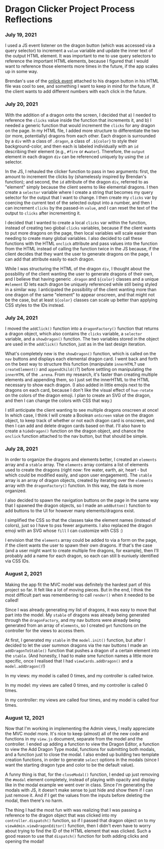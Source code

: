 # Dragon Clicker Project Process Reflections

### July 19, 2021
I used a JS event listener on the dragon button (which was accessed via a query selector) to increment a `value` variable and update the inner text of the output HTML element. It was important to me to use query selectors to reference the important HTML elements, because I figured that I would want to reference those elements more times in the future, if the app scales up in some way.

Brendan's use of the [onlick event](https://www.w3schools.com/jsref/event_onclick.asp) attached to his dragon button in his HTML file was cool to see, and something I want to keep in mind for the future, if the client wants to add different numbers with each click in the future.

### July 20, 2021
With the addition of a dragon onto the screen, I decided that a) I needed to reference the `clicks` value inside the function that increments it, and b) I needed a generic function that would increment the `clicks` for any dragon on the page. In my HTML file, I added more structure to differentiate the two (or more, potentially) dragons from each other. Each dragon is surrounded by a `div` with a class of `.dragon`, a class of `.${color}` to style their background-color, and then each is labeled individually with an `id` describing their element (e.g., `#fire` or `#water`). Therefore, the `output` element in each dragon `div` can be referenced uniquely by using the `id` selector.

In the JS, I rehauled the clicker function to pass in two arguments: first, the amount to increment the clicks by (shamelessly inspired by Brendan's function); and second, the `id` attribute of the dragon `div`, referred to as "element" simply because the client seems to like elemental dragons. I then create a `selector` variable where I create a string that becomes my query selector for the output that I want to change. I then create my `clicks` var by coercing the current text of the selected output into a number, and then I can increment `clicks` by the passed-in `value`, and I can reset the text of the output to `clicks` after incrementing it.

I decided that I wanted to create a local `clicks` var within the function, instead of creating two global `clicks` variables, because if the client wants to put more dragons on the page, then local variables will scale easier than needing to create many global variables. I also decided to call these functions with the HTML `onclick` attribute and pass values into the function from the HTML instead of calling the function twice in the JS because, if the client decides that they want the user to generate dragons on the page, I can add that attribute easily to each dragon.

While I was structuring the HTML of the dragon `div`, I thought about the possbility of the client wanting the user to generate dragons of their own, and I believe that having generic `.dragon` and `${color}` classes and a unique `#element` ID lets each dragon be uniquely referenced while still being styled in a similar way. I anticipated the possibility of the client wanting more than one dragon of the same "element" to appear onscreen, and that might not be the case, but at least `${color}` classes can scale up better than applying CSS styles to the IDs instead.

### July 24, 2021
I moved the `addClick()` function into a `dragonFactory()` function that returns a dragon object, which also contains the `clicks` variable, a `selector` variable, and a `showDragon()` function. The two variables stored in the object are used in the `addClick()` function, just as in the last design iteration.

What's completely new is the `showDragon()` function, which is called on the `nav` buttons and displays each elemental dragon card. I went back and forth on the best way to structure this function (manipulate `innerHTML`? use `createElement()` and `appendChild()`?) before settling on manipulating the `innerHTML` of the `.arena`. From my research, it's faster than creating multiple elements and appending them, so I just set the innerHTML to the HTML necessary to show each dragon. (I also added in little emojis next to the dragons on each card, because I don't like the visual effect of `hue-rotate` on the colors of the dragon emoji. I plan to create an SVG of the dragon, and then I can change the colors with CSS that way.)

I still anticipate the client wanting to see multiple dragons onscreen at once! In which case, I think I will create a Boolean `onScreen` value on the dragon object, to keep track of whether or not each dragon card is onscreen, and then I can add and delete dragon cards based on that. I'll also have to create a `hideDragon()` function on the dragon object, and chance the `onclick` function attached to the nav button, but that should be simple.

### July 28, 2021
In order to organize the dragons and elements better, I created an `elements` array and a `stable` array. The `elements` array contains a list of elements used to create the dragons (right now: fire water, earth, air, heart - but which could be modified easily, and upon user engagement). The `stable` array is an array of dragon objects, created by iterating over the `elements` array with the `dragonFactory()` function. In this way, the data is more organized.

I also decided to spawn the navigation buttons on the page in the same way that I spawned the dragon objects, so I made an `addButton()` function to add buttons to the UI for however many elements/dragons exist.

I simplified the CSS so that the classes take the element names (instead of colors), just so I have to pss fewer arguments. I also replaced the dragon emoji with an SVG whose `fill` I can customize with CSS :)

I envision that the `elements` array could be added to via a form on the page, if the client wants the user to spawn their own dragons. If that's the case (and a user might want to create multiple fire dragons, for example), then I'll probably add a name for each dragon, so each can still b euniuely identified via CSS IDs.

### August 2, 2021
Making the app fit the MVC model was definitely the hardest part of this project so far. It felt like a lot of moving pieces. But in the end, I think the most difficult part was remembering to call `render()` when it needed to be called!

Since I was already generating my list of dragons, it was easy to move that part into the model. My `stable` of dragons was already being generated through the `dragonFactory`, and my nav buttons were already being generated from an array of `elements`, so I created `get` functions on the controller for the views to access them.

At first, I generated my `stable` in the `model.init()` function, but after I decided to let the user summon dragons via the nav buttons I made an `addDragonToStable()` function that pushes a dragon of a certain element into the `stable`. (And honestly, I had to make sme function names a little more specific, once I realised that I had `viewCards.addDragon()` and a `model.addDragon()`!)

In my views: my model is called 0 times, and my controller is called twice.

In my model: my views are called 0 times, and my controller is called 0 times.

In my controller: my views are called four times, and my model is called four times.

### August 12, 2021
Now that I'm working in implementing the Admin views, I really appreciate the MVC model more. It's nice to keep (almost) all of the new code and functions in my `view.js` document, separate from the model and the controller. I ended up adding a function to view the Dragon Editor, a function to view the Add Dragon Type modal, functions for submitting both modals, and a function just to close the modal. I also ended up building two template creation functions, in order to generate `select` options in the modals (since I want the starting dragon type and color to be the default value).

A funny thing is that, for the `closeModal()` function, I ended up just removing the `#modal` element completely, instead of playing with opacity and display like in the modal example we went over in class. Since I'm generating the modals with JS, it doesn't make sense to just hide and show them if I can just remove it. And if I get the values from the inputs before deleting the modal, then there's no harm.

The thing I had the most fun with was realizing that I was passing a reference to the dragon object that was clicked into my `controller.dispatch()` function, so if I passed that dragon object on to my `viewAdmin.viewDragonEditor()` function, then I didn't even have to worry about trying to find the ID of the HTML element that was clicked. Such a good reason to use that `dispatch()` function for both adding clicks and opening the modal!